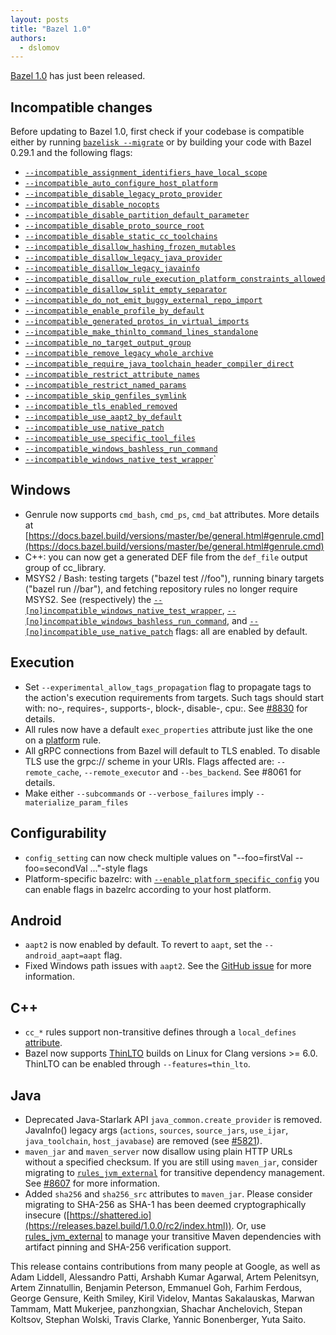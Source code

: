 ```yaml
---
layout: posts
title: "Bazel 1.0"
authors:
  - dslomov
---
```

[Bazel 1.0](https://github.com/bazelbuild/bazel/releases/tag/1.0.0) has just been released. 


## Incompatible changes

Before updating to Bazel 1.0, first check if your codebase is compatible either by running [`bazelisk --migrate`](https://github.com/bazelbuild/bazelisk) or by building your code with Bazel 0.29.1 and the following flags:

*   [`--incompatible_assignment_identifiers_have_local_scope`](https://github.com/bazelbuild/bazel/issues/8956)
*   [`--incompatible_auto_configure_host_platform`](https://github.com/bazelbuild/bazel/issues/7081)
*   [`--incompatible_disable_legacy_proto_provider`](https://github.com/bazelbuild/bazel/issues/7152)
*   [`--incompatible_disable_nocopts`](https://github.com/bazelbuild/bazel/issues/8706)
*   [`--incompatible_disable_partition_default_parameter`](https://github.com/bazelbuild/bazel/issues/8953)
*   [`--incompatible_disable_proto_source_root`](https://github.com/bazelbuild/bazel/issues/7153)
*   [`--incompatible_disable_static_cc_toolchains`](https://github.com/bazelbuild/bazel/issues/8546)
*   [`--incompatible_disallow_hashing_frozen_mutables`](https://github.com/bazelbuild/bazel/issues/7800)
*   [`--incompatible_disallow_legacy_java_provider`](https://github.com/bazelbuild/bazel/issues/7598)
*   [`--incompatible_disallow_legacy_javainfo`](https://github.com/bazelbuild/bazel/issues/5821)
*   [`--incompatible_disallow_rule_execution_platform_constraints_allowed`](https://github.com/bazelbuild/bazel/issues/8136)
*   [`--incompatible_disallow_split_empty_separator`](https://github.com/bazelbuild/bazel/issues/7355)
*   [`--incompatible_do_not_emit_buggy_external_repo_import`](https://github.com/bazelbuild/bazel/issues/8711)
*   [`--incompatible_enable_profile_by_default`](https://github.com/bazelbuild/bazel/issues/8783)
*   [`--incompatible_generated_protos_in_virtual_imports`](https://github.com/bazelbuild/bazel/issues/9215)
*   [`--incompatible_make_thinlto_command_lines_standalone`](https://github.com/bazelbuild/bazel/issues/6791)
*   [`--incompatible_no_target_output_group`](https://github.com/bazelbuild/bazel/issues/7949)
*   [`--incompatible_remove_legacy_whole_archive`](https://github.com/bazelbuild/bazel/issues/7362)
*   [`--incompatible_require_java_toolchain_header_compiler_direct`](https://github.com/bazelbuild/bazel/issues/7990)
*   [`--incompatible_restrict_attribute_names`](https://github.com/bazelbuild/bazel/issues/6437)
*   [`--incompatible_restrict_named_params`](https://github.com/bazelbuild/bazel/issues/8147)
*   [`--incompatible_skip_genfiles_symlink`](https://github.com/bazelbuild/bazel/issues/8651)
*   [`--incompatible_tls_enabled_removed`](https://github.com/bazelbuild/bazel/issues/8061)
*   [`--incompatible_use_aapt2_by_default`](https://github.com/bazelbuild/bazel/issues/6907)
*   [`--incompatible_use_native_patch`](https://github.com/bazelbuild/bazel/issues/8316)
*   [`--incompatible_use_specific_tool_files`](https://github.com/bazelbuild/bazel/issues/8531)
*   [`--incompatible_windows_bashless_run_command`](https://github.com/bazelbuild/bazel/issues/8240)
*   [`--incompatible_windows_native_test_wrapper`](https://github.com/bazelbuild/bazel/issues/6622)`


## Windows



*   Genrule now supports `cmd_bash`, `cmd_ps`, `cmd_ba`t attributes. More details at [https://docs.bazel.build/versions/master/be/general.html#genrule.cmd](https://docs.bazel.build/versions/master/be/general.html#genrule.cmd)
*   C++: you can now get a generated DEF file from the `def_file` output group of cc_library.
*   MSYS2 / Bash: testing targets ("bazel test //foo"), running binary targets ("bazel run //bar"), and fetching repository rules no longer require MSYS2. See (respectively) the [`--[no]incompatible_windows_native_test_wrapper`](https://github.com/bazelbuild/bazel/issues/6622), [`--[no]incompatible_windows_bashless_run_command`](https://github.com/bazelbuild/bazel/issues/8240), and [`--[no]incompatible_use_native_patch`](https://github.com/bazelbuild/bazel/issues/8316) flags: all are enabled by default.


## Execution



*   Set `--experimental_allow_tags_propagation` flag to propagate tags to the action's execution requirements from targets. Such tags should start with: no-, requires-, supports-, block-, disable-, cpu:. See [#8830](https://github.com/bazelbuild/bazel/issues/8830) for details.
*   All rules now have a default `exec_properties` attribute just like the one on a [platform](https://docs.bazel.build/versions/master/be/platform.html#platform.exec_properties) rule. 
*   All gRPC connections from Bazel will default to TLS enabled.  To disable TLS use the grpc:// scheme in your URIs. Flags affected are: `--remote_cache`, `--remote_executor` and `--bes_backend`. See #8061 for details.
*   Make either `--subcommands` or `--verbose_failures` imply `--materialize_param_files`


## Configurability



*   `config_setting` can now check multiple values on "--foo=firstVal --foo=secondVal ..."-style flags
*   Platform-specific bazelrc: with [`--enable_platform_specific_config`](https://docs.bazel.build/versions/master/command-line-reference.html#flag--enable_platform_specific_config) you can enable flags in bazelrc according to your host platform.


## Android



*   `aapt2` is now enabled by default. To revert to `aapt`, set the `--android_aapt=aapt` flag.
*   Fixed Windows path issues with `aapt2`. See the [GitHub issue](https://github.com/bazelbuild/bazel/issues/9102) for more information.


## C++



*   `cc_*` rules support non-transitive defines through a `local_defines` [attribute](https://docs.bazel.build/versions/master/be/c-cpp.html#cc_binary.local_defines).
*   Bazel now supports [ThinLTO](https://clang.llvm.org/docs/ThinLTO.html) builds on Linux for Clang versions >= 6.0. ThinLTO can be enabled through `--features=thin_lto`.


## Java



*   Deprecated Java-Starlark API `java_common.create_provider` is removed. JavaInfo() legacy args (`actions`, `sources`, `source_jars`, `use_ijar`, `java_toolchain`, `host_javabase`) are removed (see [#5821](https://github.com/bazelbuild/bazel/issues/5821)).
*   `maven_jar` and `maven_server` now disallow using plain HTTP URLs without a specified checksum. If you are still using `maven_jar`, consider migrating to [`rules_jvm_external`](https://github.com/bazelbuild/rules_jvm_ext%20ernal) for transitive dependency management. See [#8607](https://github.com/bazelbuild/bazel/issues/8607) for more information.
*   Added `sha256` and `sha256_src` attributes to `maven_jar`. Please consider migrating to SHA-256 as SHA-1 has been deemed cryptographically insecure ([https://shattered.io](https://releases.bazel.build/1.0.0/rc2/index.html)). Or, use [rules_jvm_external](https://github.com/bazelbuild/rules_jvm_ext%20ernal) to manage your transitive Maven dependencies with artifact pinning and SHA-256 verification support.

This release contains contributions from many people at Google, as well as Adam Liddell, Alessandro Patti, Arshabh Kumar Agarwal, Artem Pelenitsyn, Artem Zinnatullin, Benjamin Peterson, Emmanuel Goh, Farhim Ferdous, George Gensure, Keith Smiley, Kiril Videlov, Mantas Sakalauskas, Marwan Tammam, Matt Mukerjee, panzhongxian, Shachar Anchelovich, Stepan Koltsov, Stephan Wolski, Travis Clarke, Yannic Bonenberger, Yuta Saito.
